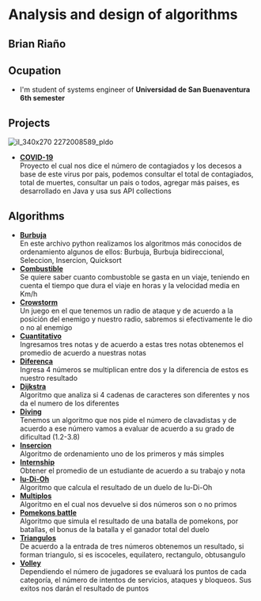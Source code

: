 # Analysis and design of algorithms
## Brian Riaño 
## Ocupation 
- I'm student of systems engineer of **Universidad de San Buenaventura 6th semester**
## Projects
![il_340x270 2272008589_pldo](https://user-images.githubusercontent.com/62998301/78147606-5e0a3680-73f9-11ea-992a-0a2d93860be4.jpg)
- [**COVID-19**](ElVirusCorona)  
Proyecto el cual nos dice el número de contagiados y los decesos a base de este virus por pais, podemos consultar el total de contagiados, total de muertes, consultar un pais o todos, agregar más paises, es desarrollado en Java y usa sus API collections  
## Algorithms
- [**Burbuja**](Ejercicios/burbuja.py)  
En este archivo python realizamos los algoritmos más conocidos de ordenamiento algunos de ellos: Burbuja, Burbuja bidireccional, Seleccion, Insercion, Quicksort  
- [**Combustible**](Ejercicios/Combustible.py)  
Se quiere saber cuanto combustoble se gasta en un viaje, teniendo en cuenta el tiempo que dura el viaje en horas y la velocidad media en Km/h 
- [**Crowstorm**](Ejercicios/Crowstorm.py)  
Un juego en el que tenemos un radio de ataque y de acuerdo a la posición del enemigo y nuestro radio, sabremos si efectivamente le dio o no al enemigo
- [**Cuantitativo**](Ejercicios/cuantitativo.py)  
Ingresamos tres notas y de acuerdo a estas tres notas obtenemos el promedio de acuerdo a nuestras notas
- [**Diferenca**](Ejercicios/Diferenca.py)  
Ingresa 4 números se multiplican entre dos y la diferencia de estos es nuestro resultado
- [**Dijkstra**](Ejercicios/Dijkstra.py)  
Algoritmo que analiza si 4 cadenas de caracteres son diferentes y nos da el numero de los diferentes
- [**Diving**](Ejercicios/diving.py)  
Tenemos un algoritmo que nos pide el número de clavadistas y de acuerdo a ese número vamos a evaluar de acuerdo a su grado de dificultad (1.2-3.8)
- [**Insercion**](Ejercicios/insercion.py)  
Algoritmo de ordenamiento uno de los primeros y más simples
- [**Internship**](Ejercicios/Internship.py)  
Obtener el promedio de un estudiante de acuerdo a su trabajo y nota
- [**Iu-Di-Oh**](Ejercicios/Iu-Di-Oh.py)  
Algoritmo que calcula el resultado de un duelo de Iu-Di-Oh 
- [**Multiplos**](Ejercicios/Multiplos.py)  
Algoritmo en el cual nos devuelve si dos números son o no primos
- [**Pomekons battle**](Ejercicios/pomekons-battle.py)  
Algoritmo que simula el resultado de una batalla de pomekons, por batallas, el bonus de la batalla y el ganador total del duelo
- [**Triangulos**](Ejercicios/Triangulos.py)  
De acuerdo a la entrada de tres números obtenemos un resultado, si forman triangulo, si es iscoceles, equilatero, rectangulo, obtusangulo
- [**Volley**](Ejercicios/volley.py)  
Dependiendo el número de jugadores se evaluará los puntos de cada categoría, el número de intentos de servicios, ataques y bloqueos. Sus exitos nos darán el resultado de puntos
